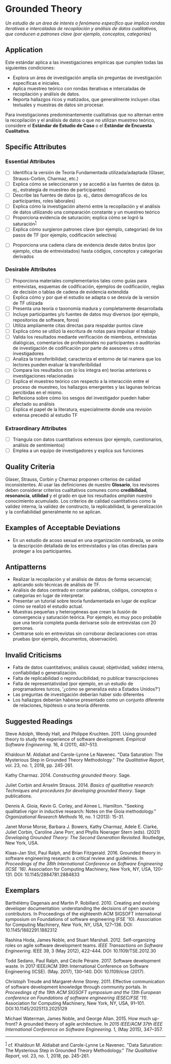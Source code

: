 ﻿# Grounded Theory
<standard name="Grounded Theory">

*Un estudio de un área de interés o fenómeno específico que implica rondas 
iterativas e intercaladas de recopilación y análisis de datos cualitativos, 
que conducen a patrones clave (por ejemplo, conceptos, categorías)*

## Application 

Este estándar aplica a las investigaciones empíricas que cumplen todas 
las siguientes condiciones:

-   Explora un área de investigación amplia sin preguntas de investigación 
    específicas e iniciales.
-   Aplica muestreo teórico con rondas iterativas e intercaladas de 
    recopilación y análisis de datos.
-   Reporta hallazgos ricos y matizados, que generalmente incluyen citas 
    textuales y muestras de datos sin procesar.

Para investigaciones predominantemente cualitativas que no alternan entre la 
recopilación y el análisis de datos o que no utilizan muestreo teórico, 
considere el **Estándar de Estudio de Caso** o el **Estándar de Encuesta Cualitativa**.

## Specific Attributes 

### Essential Attributes 
<checklist name="Essential">

<intro>


<method>

- [ ]	Identifica la versión de Teoría Fundamentada utilizada/adaptada (Glaser, Strauss-Corbin, Charmaz, etc.)
- [ ]   Explica cómo se seleccionaron y se accedió a las fuentes de datos (p. ej., estrategia de muestreo de participantes)
- [ ]   Describe las fuentes de datos (p. ej., datos demográficos de los participantes, roles laborales)
- [ ]   Explica cómo la investigación alternó entre la recopilación y el análisis de datos utilizando una comparación constante y un muestreo teórico
- [ ]   Proporciona evidencia de saturación; explica cómo se logró la saturación<sup>[1](#myfootnote1)</sup> 
- [ ]   Explica cómo surgieron patrones clave (por ejemplo, categorías) de los pasos de TF (por ejemplo, codificación selectiva)
    
<results>

- [ ]   Proporciona una cadena clara de evidencia desde datos brutos (por ejemplo, citas de entrevistados) hasta códigos, conceptos y categorías derivados

<discussion>

<other>
  
</checklist>
     
### Desirable Attributes  
<checklist name="Desirable">

- [ ]   Proporciona materiales complementarios tales como guías para entrevistas, esquemas de codificación, ejemplos de codificación, reglas de decisión o tablas de cadena de evidencia extendida
- [ ]   Explica cómo y por qué el estudio se adapta o se desvía de la versión de TF utiizada
- [ ]   Presenta una teoría o taxonomía madura y completamente desarrollada
- [ ]   Incluye participantes y/o fuentes de datos muy diversos (por ejemplo, repositorios de software, foros)
- [ ]   Utiliza ampliamente citas directas para respaldar puntos clave
- [ ]   Explica cómo se utilizó la escritura de notas para impulsar el trabajo
- [ ]   Valida los resultados mediante verificación de miembros, entrevistas dialógicas, comentarios de profesionales no participantes o auditorías de investigación de codificación por parte de asesores u otros investigadores
- [ ]   Analiza la transferibilidad; caracteriza el entorno de tal manera que los lectores pueden evaluar la transferibilidad
- [ ]   Compara los resultados con (o los integra en) teorías anteriores o investigaciones relacionadas
- [ ]   Explica el muestreo teórico con respecto a la interacción entre el proceso de muestreo, los hallazgos emergentes y las lagunas teóricas percibidas en el mismo.
- [ ]   Reflexiona sobre cómo los sesgos del investigador pueden haber afectado su análisis
- [ ]   Explica el papel de la literatura, especialmente donde una revisión extensa precedió al estudio TF
</checklist>
     
### Extraordinary Attributes 
<checklist name="Extraordinary">

- [ ]   Triangula con datos cuantitativos extensos (por ejemplo, cuestionarios, análisis de sentimientos)
- [ ]   Emplea a un equipo de investigadores y explica sus funciones
</checklist>

## Quality Criteria 

Glaser, Strauss, Corbin y Charmaz proponen criterios de calidad inconsistentes. 
Al usar las definiciones de nuestro **Glosario**, los revisores deben considerar
criterios cualitativos comunes como **credibilidad**, **resonancia**, **utilidad**
y el grado en que los resultados *amplían* nuestro conocimiento acumulado. 
Los criterios de calidad cuantitativos como la validez interna, la validez de 
constructo, la replicabilidad, la generalización y la confiabilidad generalmente 
no se aplican.

## Examples of Acceptable Deviations 

-   En un estudio de acoso sexual en una organización nombrada, se omite la 
    descripción detallada de los entrevistados y las citas directas para proteger 
    a los participantes.

## Antipatterns

-   Realizar la recopilación y el análisis de datos de forma secuencial; aplicando 
    solo técnicas de análisis de TF.
-   Análisis de datos centrado en contar palabras, códigos, conceptos o 
    categorías en lugar de interpretar.
-   Presentar un tutorial sobre teoría fundamentada en lugar de explicar cómo 
    se realizó el estudio actual.
-   Muestras pequeñas y heterogéneas que crean la ilusión de convergencia y saturación
    teórica. Por ejemplo, es muy poco probable que una teoría completa pueda derivarse 
    solo de entrevistas con 20 personas.
-   Centrarse solo en entrevistas sin corroborar declaraciones con otras pruebas 
    (por ejemplo, documentos, observación).

## Invalid Criticisms

-   Falta de datos cuantitativos; análisis causal; objetividad, validez interna,
    confiabilidad o generalización.
-   Falta de replicabilidad o reproducibilidad; no publicar transcripciones
-   Falta de representatividad (por ejemplo, en un estudio de programadores turcos, 
    '¿cómo se generaliza esto a Estados Unidos?')
-   Las preguntas de investigación deberían haber sido diferentes
-   Los hallazgos deberían haberse presentado como un conjunto diferente de 
    relaciones, hipótesis o una teoría diferente.

## Suggested Readings 

Steve Adolph, Wendy Hall, and Philippe Kruchten. 2011. Using grounded
theory to study the experience of software development. *Empirical
Software Engineering*. 16, 4 (2011), 487–513.
    
Khaldoun M. Aldiabat and Carole-Lynne Le Navenec. "Data Saturation: The Mysterious Step in Grounded Theory Methodology." _The Qualitative Report_, vol. 23, no. 1, 2018, pp. 245-261.    

Kathy Charmaz. 2014. *Constructing grounded theory*. Sage.

Juliet Corbin and Anselm Strauss. 2014. *Basics of qualitative research:
Techniques and procedures for developing grounded theory*. Sage
publications.

Dennis A. Gioia, Kevin G. Corley, and Aimee L. Hamilton. "Seeking qualitative rigor in inductive research: Notes on the Gioia methodology." _Organizational Research Methods_ 16, no. 1 (2013): 15-31.

Janet Morse Morse, Barbara J. Bowers, Kathy Charmaz, Adele E. Clarke, Juliet Corbin, Caroline Jane Porr, and Phyllis Noerager Stern (eds). (2021) _Developing Grounded Theory: The Second Generation Revisited_. Routledge, New York, USA.

Klaas-Jan Stol, Paul Ralph, and Brian Fitzgerald. 2016. Grounded theory
in software engineering research: a critical review and guidelines. In
*Proceedings of the 38th International Conference on Software
Engineering (ICSE '16)*. Association for Computing Machinery, New York,
NY, USA, 120–131. DOI: 10.1145/2884781.2884833


## Exemplars

Barthélémy Dagenais and Martin P. Robillard. 2010. Creating and evolving
developer documentation: understanding the decisions of open source
contributors. In Proceedings of the eighteenth ACM SIGSOFT international
symposium on Foundations of software engineering (FSE '10). Association
for Computing Machinery, New York, NY, USA, 127–136. DOI:
10.1145/1882291.1882312

Rashina Hoda, James Noble, and Stuart Marshall. 2012. Self-organizing
roles on agile software development teams. *IEEE Transactions on
Software Engineering*. IEEE 39, 3 (May 2012), 422–444. DOI:
10.1109/TSE.2012.30

Todd Sedano, Paul Ralph, and Cécile Péraire. 2017. Software development
waste. In 2017 IEEE/ACM 39th International Conference on Software
Engineering (ICSE). (May. 2017), 130–140. DOI: 10.1109/icse (2017).

Christoph Treude and Margaret-Anne Storey. 2011. Effective communication
of software development knowledge through community portals. In
*Proceedings of the 19th ACM SIGSOFT symposium and the 13th European
conference on Foundations of software engineering (ESEC/FSE '11)*.
Association for Computing Machinery, New York, NY, USA, 91–101.
DOI:10.1145/2025113.2025129

Michael Waterman, James Noble, and George Allan. 2015. How much
up-front? A grounded theory of agile architecture. In *2015 IEEE/ACM
37th IEEE International Conference on Software Engineering*. 1, (May
2015), 347–357.
    
---
<footnote><sup>[1](#myfootnote1)</sup> cf. Khaldoun M. Aldiabat and Carole-Lynne Le Navenec. "Data Saturation: The Mysterious Step in Grounded Theory Methodology." _The Qualitative Report_, vol. 23, no. 1, 2018, pp. 245-261.</footnote><br>    
</standard>
